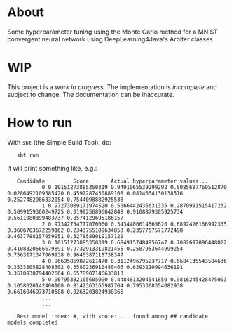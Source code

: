 # About

Some hyperparameter tuning using the Monte Carlo method for a MNIST convergent neural network using DeepLearning4Java's Arbiter classes

# WIP

This project is a *work in progress*. The implementation is *incomplete* and
subject to change. The documentation can be inaccurate.

# How to run

With `sbt` (the Simple Build Tool), do:

       sbt run

It will print something like, e.g.:

       Candidate         Score       Actual hyperparameter values...
               0 0.10151273885350319 0.9491065539299292 0.6085687760512879 0.0286492109585420 0.4597287430889108 0.0814654130138516 0.2527482986832054 0.7544098882925538
               1 0.97273089171974520 0.5066442436631335 0.2870991515417232 0.5099159360249725 0.0199256896042048 0.9108879305925734 0.5611080399483737 0.8574129695186157
               2 0.97342754777070060 0.3434400614569620 0.6892426166992335 0.3606703672259162 0.2343755109634853 0.2357757571772498 0.4637788157059951 0.3278589019157129
               3 0.10151273885350319 0.6849157484956747 0.7082697896448822 0.4108320566679891 0.9732913319821455 0.2587953644999254 0.7563171347069938 0.9646387118738347
               4 0.96695859872611470 0.3112496795237717 0.6684135543584636 0.3533805828408302 0.3580236910480403 0.6393210994636191 0.3510930794402664 0.6578907146633813
               5 0.96795382165605090 0.4484813204541850 0.9816245428475003 0.1058020142400108 0.8142363165987704 0.7953368354082938 0.6616046973710588 0.0263203824930365
               ...
               ...
        
       Best model index: #, with score: ... found among ## candidate models completed

